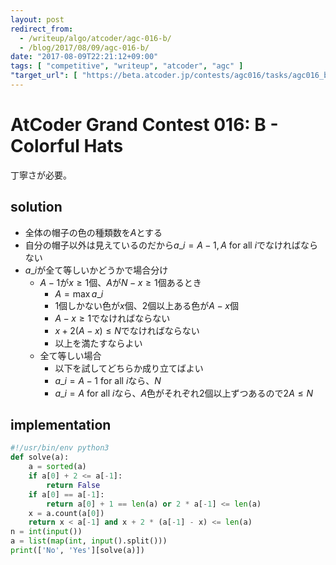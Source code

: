 ```yaml
---
layout: post
redirect_from:
  - /writeup/algo/atcoder/agc-016-b/
  - /blog/2017/08/09/agc-016-b/
date: "2017-08-09T22:21:12+09:00"
tags: [ "competitive", "writeup", "atcoder", "agc" ]
"target_url": [ "https://beta.atcoder.jp/contests/agc016/tasks/agc016_b" ]
---
```


# AtCoder Grand Contest 016: B - Colorful Hats

丁寧さが必要。

## solution

-   全体の帽子の色の種類数を$A$とする
-   自分の帽子以外は見えているのだから$a\_i = A-1, A$ for all $i$でなければならない
-   $a\_i$が全て等しいかどうかで場合分け
    -   $A-1$が$x \ge 1$個、$A$が$N - x \ge 1$個あるとき
        -   $A = \max a\_i$
        -   $1$個しかない色が$x$個、$2$個以上ある色が$A - x$個
        -   $A - x \ge 1$でなければならない
        -   $x + 2(A - x) \le N$でなければならない
        -   以上を満たすならよい
    -   全て等しい場合
        -   以下を試してどちらか成り立てばよい
        -   $a\_i = A - 1$ for all $i$なら、$N$
        -   $a\_i = A$ for all $i$なら、$A$色がそれぞれ$2$個以上ずつあるので$2A \le N$

## implementation

``` python
#!/usr/bin/env python3
def solve(a):
    a = sorted(a)
    if a[0] + 2 <= a[-1]:
        return False
    if a[0] == a[-1]:
        return a[0] + 1 == len(a) or 2 * a[-1] <= len(a)
    x = a.count(a[0])
    return x < a[-1] and x + 2 * (a[-1] - x) <= len(a)
n = int(input())
a = list(map(int, input().split()))
print(['No', 'Yes'][solve(a)])
```

